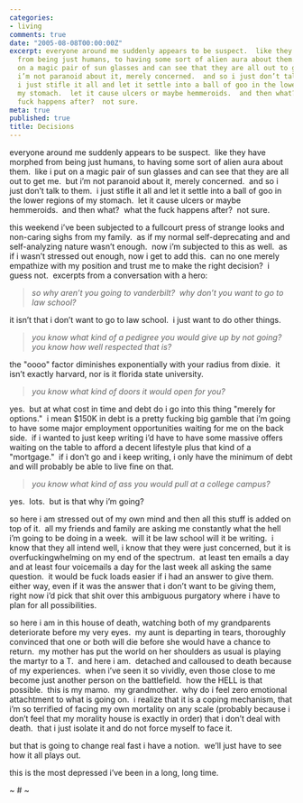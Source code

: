 ```yaml
---
categories:
- living
comments: true
date: "2005-08-08T00:00:00Z"
excerpt: everyone around me suddenly appears to be suspect.  like they have morphed
  from being just humans, to having some sort of alien aura about them.  like i put
  on a magic pair of sun glasses and can see that they are all out to get me.  but
  i’m not paranoid about it, merely concerned.  and so i just don’t talk to them. 
  i just stifle it all and let it settle into a ball of goo in the lower regions of
  my stomach.  let it cause ulcers or maybe hemmeroids.  and then what?  what the
  fuck happens after?  not sure.
meta: true
published: true
title: Decisions
---
```


everyone around me suddenly appears to be suspect.  like they have morphed from being just humans, to having some sort of alien aura about them.  like i put on a magic pair of sun glasses and can see that they are all out to get me.  but i’m not paranoid about it, merely concerned.  and so i just don’t talk to them.  i just stifle it all and let it settle into a ball of goo in the lower regions of my stomach.  let it cause ulcers or maybe hemmeroids.  and then what?  what the fuck happens after?  not sure.

this weekend i’ve been subjected to a fullcourt press of strange looks and non-caring sighs from my family.  as if my normal self-deprecating and and self-analyzing nature wasn’t enough.  now i’m subjected to this as well.  as if i wasn’t stressed out enough, now i get to add this.  can no one merely empathize with my position and trust me to make the right decision?  i guess not.  excerpts from a conversation with a hero:

> *so why aren’t you going to vanderbilt?  why don’t you want to go to law school?*

it isn’t that i don’t want to go to law school.  i just want to do other things.

> *you know what kind of a pedigree you would give up by not going?  you know how well respected that is?*

the "oooo" factor diminishes exponentially with your radius from dixie.  it isn’t exactly harvard, nor is it florida state university.  

> *you know what kind of doors it would open for you?*

yes.  but at what cost in time and debt do i go into this thing "merely for options."  i mean $150K in debt is a pretty fucking big gamble that i’m going to have some major employment opportunities waiting for me on the back side.  if i wanted to just keep writing i’d have to have some massive offers waiting on the table to afford a decent lifestyle plus that kind of a "mortgage."  if i don’t go and i keep writing, i only have the minimum of debt and will probably be able to live fine on that.

> *you know what kind of ass you would pull at a college campus?*

yes.  lots.  but is that why i’m going?

so here i am stressed out of my own mind and then all this stuff is added on top of it.  all my friends and family are asking me constantly what the hell i’m going to be doing in a week.  will it be law school will it be writing.  i know that they all intend well, i know that they were just concerned, but it is overfuckingwhelming on my end of the spectrum.  at least ten emails a day and at least four voicemails a day for the last week all asking the same question.  it would be fuck loads easier if i had an answer to give them.  either way, even if it was the answer that i don’t want to be giving them, right now i’d pick that shit over this ambiguous purgatory where i have to plan for all possibilities.

so here i am in this house of death, watching both of my grandparents deteriorate before my very eyes.  my aunt is departing in tears, thoroughly convinced that one or both will die before she would have a chance to return.  my mother has put the world on her shoulders as usual is playing the martyr to a T.  and here i am.  detached and calloused to death because of my experiences.  when i’ve seen it so vividly, even those close to me become just another person on the battlefield.  how the HELL is that possible.  this is my mamo.  my grandmother.  why do i feel zero emotional attachtment to what is going on.  i realize that it is a coping mechanism, that i’m so terrified of facing my own mortality on any scale (probably because i don’t feel that my morality house is exactly in order) that i don’t deal with death.  that i just isolate it and do not force myself to face it.  

but that is going to change real fast i have a notion.  we’ll just have to see how it all plays out.

this is the most depressed i’ve been in a long, long time.

~ # ~